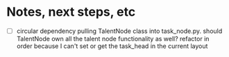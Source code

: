 # Notes, next steps, etc

- [ ] circular dependency pulling TalentNode class into task_node.py. should TalentNode own all the talent node functionality as well? refactor in order because I can't set or get the task_head in the current layout